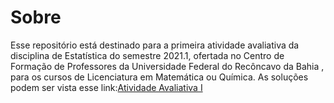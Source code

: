 
# Sobre
Esse repositório está destinado para a primeira atividade avaliativa da disciplina de Estatística do semestre 2021.1, ofertada no Centro de Formação de Professores da Universidade Federal do Recôncavo da Bahia , para os cursos de Licenciatura em Matemática ou Química.
As soluções podem ser vista esse link:[Atividade Avaliativa I](atividade/readme.md)

